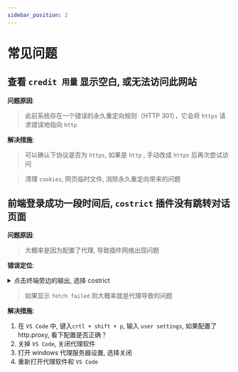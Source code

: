 ```yaml
---
sidebar_position: 2
---
```



# 常见问题




## 查看 `credit 用量` 显示空白, 或无法访问此网站


**问题原因**: 
> 此前系统存在一个错误的永久重定向规则（HTTP 301），它会将 `https` 请求错误地指向 `http`

**解决措施**:

> 可以确认下协议是否为 `https`, 如果是 `http` , 手动改成 `https` 后再次尝试访问

> 清理 `cookies`, 网页临时文件, 消除永久重定向带来的问题


## 前端登录成功一段时间后, `costrict` 插件没有跳转对话页面

**问题原因**: 
> 大概率是因为配置了代理, 导致插件网络出现问题

**错误定位**:


<details>
  <summary> 点击终端旁边的输出, 选择 costrict </summary>

![img.png](FAQ-img/proxy-err.png)

</details>


> 如果显示 `fetch failed` 则大概率就是代理导致的问题

**解决措施**:

1. 在 `VS Code` 中,  键入`crtl + shift + p`, 输入 `user settings`, 如果配置了 http.proxy, 看下配置是否正确？
2. 关掉 `VS Code`, 关闭代理软件
3. 打开 windows 代理服务器设置, 选择关闭
4. 重新打开代理软件和 `VS Code`
